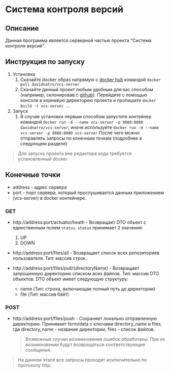 # Система контроля версий

## Описание

Данная программа является серверной частью проекта "Система контроля версий".

## Инструкция по запуску

1. Установка
    1. Скачайте docker образ напрямую
       с [docker hub](https://hub.docker.com/repository/docker/davidnatro/vcs-server/general)
       командой ```docker pull davidnatro/vcs-server```
    2. Скачайте данный проект любым удобным для вас способом (например, склонировав
       с [github](https://github.com/HSE-VersionControlSystem/vcs-server)).
       Перейдите
       с помощью консоли в корневую директорию проекта и
       пропишите ```docker build -t vcs-server .```.
2. Запуск
    1. В случае установки первым способом запустите контейнер
       командой ```docker run -d --name vcs-server -p 8080:8080 davidnatro/vcs-server```, иначе
       используйте ```docker run -d --name vcs-server -p 8080:8080 vcs-server```
       После чего можно отправлять запросы по конечным точкам (подробнее в следующем разделе)

> Для запуска проекта вне редактора кода требуется установленный docker.

## Конечные точки

- address - адрес сервера
- port - порт сервера, который прослушивается данным приложением (vcs-server) в docker контейнере.

### GET

* http://address:port/actuator/heath - Возвращает DTO объект с единственным
  полем ```status```. ```status``` принимает 2 значения:
    1. UP
    2. DOWN

* http://address:port/files/all - Возвращает список всех репозиториев пользователя. Тип: массив
  строк.
* http://address:port/files/pull/{directoryName} - Возвращает запрошенную директорию списком всех
  файлов. Тип: массив DTO объектов.
  DTO объект имеет следующую структуру:
    - name (Тип: строка, включающая полный путь до директории)
    - file (Тип: массив байт)

### POST

* http://address:port/files/push - Сохраняет локально отправленную директорию. Принимает form/data с
  ключами directory_name и files, где directory_name - название директории, files - список файлов.

  > Возможные случаи возникновения ошибок обработаны. При их возникновении будут возвращаться
  соответствующие сообщения.

> На данном этапе все запросы проходят исключительно по протоколу http.